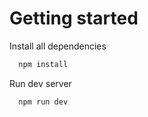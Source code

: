 # Getting started

Install all dependencies

```bash
  npm install
```

Run dev server

```bash
  npm run dev
```
